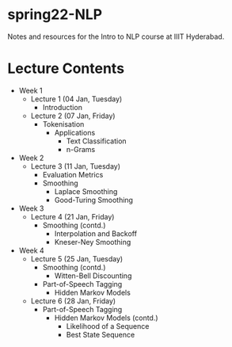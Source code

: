 # spring22-NLP
Notes and resources for the Intro to NLP course at IIIT Hyderabad.

# Lecture Contents
* Week 1
    - Lecture 1 (04 Jan, Tuesday)
        - Introduction
    - Lecture 2 (07 Jan, Friday)
        - Tokenisation
            - Applications
                - Text Classification
                - n-Grams
* Week 2
    - Lecture 3 (11 Jan, Tuesday)
        - Evaluation Metrics
        - Smoothing
            - Laplace Smoothing
            - Good-Turing Smoothing
* Week 3
    - Lecture 4 (21 Jan, Friday)
        - Smoothing (contd.)
            - Interpolation and Backoff
            - Kneser-Ney Smoothing
* Week 4
    - Lecture 5 (25 Jan, Tuesday)
        - Smoothing (contd.)
            - Witten-Bell Discounting
        - Part-of-Speech Tagging
            - Hidden Markov Models
    - Lecture 6 (28 Jan, Friday)
        - Part-of-Speech Tagging
            - Hidden Markov Models (contd.)
                - Likelihood of a Sequence
                - Best State Sequence
